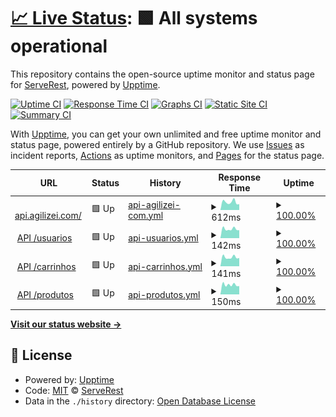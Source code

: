 # [📈 Live Status](https://ServeRest.github.io/status-agilizei): <!--live status--> **🟩 All systems operational**

This repository contains the open-source uptime monitor and status page for [ServeRest](http://serverest.dev/), powered by [Upptime](https://github.com/upptime/upptime).

[![Uptime CI](https://github.com/ServeRest/status-agilizei/workflows/Uptime%20CI/badge.svg)](https://github.com/upptime/upptime/actions?query=workflow%3A%22Uptime+CI%22)
[![Response Time CI](https://github.com/ServeRest/status-agilizei/workflows/Response%20Time%20CI/badge.svg)](https://github.com/upptime/upptime/actions?query=workflow%3A%22Response+Time+CI%22)
[![Graphs CI](https://github.com/ServeRest/status-agilizei/workflows/Graphs%20CI/badge.svg)](https://github.com/upptime/upptime/actions?query=workflow%3A%22Graphs+CI%22)
[![Static Site CI](https://github.com/ServeRest/status-agilizei/workflows/Static%20Site%20CI/badge.svg)](https://github.com/upptime/upptime/actions?query=workflow%3A%22Static+Site+CI%22)
[![Summary CI](https://github.com/ServeRest/status-agilizei/workflows/Summary%20CI/badge.svg)](https://github.com/upptime/upptime/actions?query=workflow%3A%22Summary+CI%22)

With [Upptime](https://upptime.js.org), you can get your own unlimited and free uptime monitor and status page, powered entirely by a GitHub repository. We use [Issues](https://github.com/ServeRest/status-agilizei/issues) as incident reports, [Actions](https://github.com/ServeRest/status-agilizei/actions) as uptime monitors, and [Pages](https://ServeRest.github.io/status-agilizei) for the status page.

<!--start: status pages-->
<!-- This summary is generated by Upptime (https://github.com/upptime/upptime) -->
<!-- Do not edit this manually, your changes will be overwritten -->
<!-- prettier-ignore -->
| URL | Status | History | Response Time | Uptime |
| --- | ------ | ------- | ------------- | ------ |
| <img alt="" src="https://favicons.githubusercontent.com/serverest-api-agilizei-com.umbler.net" height="13"> [api.agilizei.com/](http://serverest-api-agilizei-com.umbler.net/) | 🟩 Up | [api-agilizei-com.yml](https://github.com/ServeRest/status-agilizei/commits/HEAD/history/api-agilizei-com.yml) | <details><summary><img alt="Response time graph" src="./graphs/api-agilizei-com/response-time-week.png" height="20"> 612ms</summary><br><a href="https://serverest-status.agilizei.com/history/api-agilizei-com"><img alt="Response time 1076" src="https://img.shields.io/endpoint?url=https%3A%2F%2Fraw.githubusercontent.com%2FServeRest%2Fstatus-agilizei%2FHEAD%2Fapi%2Fapi-agilizei-com%2Fresponse-time.json"></a><br><a href="https://serverest-status.agilizei.com/history/api-agilizei-com"><img alt="24-hour response time 452" src="https://img.shields.io/endpoint?url=https%3A%2F%2Fraw.githubusercontent.com%2FServeRest%2Fstatus-agilizei%2FHEAD%2Fapi%2Fapi-agilizei-com%2Fresponse-time-day.json"></a><br><a href="https://serverest-status.agilizei.com/history/api-agilizei-com"><img alt="7-day response time 612" src="https://img.shields.io/endpoint?url=https%3A%2F%2Fraw.githubusercontent.com%2FServeRest%2Fstatus-agilizei%2FHEAD%2Fapi%2Fapi-agilizei-com%2Fresponse-time-week.json"></a><br><a href="https://serverest-status.agilizei.com/history/api-agilizei-com"><img alt="30-day response time 604" src="https://img.shields.io/endpoint?url=https%3A%2F%2Fraw.githubusercontent.com%2FServeRest%2Fstatus-agilizei%2FHEAD%2Fapi%2Fapi-agilizei-com%2Fresponse-time-month.json"></a><br><a href="https://serverest-status.agilizei.com/history/api-agilizei-com"><img alt="1-year response time 1076" src="https://img.shields.io/endpoint?url=https%3A%2F%2Fraw.githubusercontent.com%2FServeRest%2Fstatus-agilizei%2FHEAD%2Fapi%2Fapi-agilizei-com%2Fresponse-time-year.json"></a></details> | <details><summary><a href="https://serverest-status.agilizei.com/history/api-agilizei-com">100.00%</a></summary><a href="https://serverest-status.agilizei.com/history/api-agilizei-com"><img alt="All-time uptime 100.00%" src="https://img.shields.io/endpoint?url=https%3A%2F%2Fraw.githubusercontent.com%2FServeRest%2Fstatus-agilizei%2FHEAD%2Fapi%2Fapi-agilizei-com%2Fuptime.json"></a><br><a href="https://serverest-status.agilizei.com/history/api-agilizei-com"><img alt="24-hour uptime 100.00%" src="https://img.shields.io/endpoint?url=https%3A%2F%2Fraw.githubusercontent.com%2FServeRest%2Fstatus-agilizei%2FHEAD%2Fapi%2Fapi-agilizei-com%2Fuptime-day.json"></a><br><a href="https://serverest-status.agilizei.com/history/api-agilizei-com"><img alt="7-day uptime 100.00%" src="https://img.shields.io/endpoint?url=https%3A%2F%2Fraw.githubusercontent.com%2FServeRest%2Fstatus-agilizei%2FHEAD%2Fapi%2Fapi-agilizei-com%2Fuptime-week.json"></a><br><a href="https://serverest-status.agilizei.com/history/api-agilizei-com"><img alt="30-day uptime 100.00%" src="https://img.shields.io/endpoint?url=https%3A%2F%2Fraw.githubusercontent.com%2FServeRest%2Fstatus-agilizei%2FHEAD%2Fapi%2Fapi-agilizei-com%2Fuptime-month.json"></a><br><a href="https://serverest-status.agilizei.com/history/api-agilizei-com"><img alt="1-year uptime 100.00%" src="https://img.shields.io/endpoint?url=https%3A%2F%2Fraw.githubusercontent.com%2FServeRest%2Fstatus-agilizei%2FHEAD%2Fapi%2Fapi-agilizei-com%2Fuptime-year.json"></a></details>
| <img alt="" src="https://favicons.githubusercontent.com/serverest-api-agilizei-com.umbler.net" height="13"> [API /usuarios](http://serverest-api-agilizei-com.umbler.net/usuarios) | 🟩 Up | [api-usuarios.yml](https://github.com/ServeRest/status-agilizei/commits/HEAD/history/api-usuarios.yml) | <details><summary><img alt="Response time graph" src="./graphs/api-usuarios/response-time-week.png" height="20"> 142ms</summary><br><a href="https://serverest-status.agilizei.com/history/api-usuarios"><img alt="Response time 259" src="https://img.shields.io/endpoint?url=https%3A%2F%2Fraw.githubusercontent.com%2FServeRest%2Fstatus-agilizei%2FHEAD%2Fapi%2Fapi-usuarios%2Fresponse-time.json"></a><br><a href="https://serverest-status.agilizei.com/history/api-usuarios"><img alt="24-hour response time 124" src="https://img.shields.io/endpoint?url=https%3A%2F%2Fraw.githubusercontent.com%2FServeRest%2Fstatus-agilizei%2FHEAD%2Fapi%2Fapi-usuarios%2Fresponse-time-day.json"></a><br><a href="https://serverest-status.agilizei.com/history/api-usuarios"><img alt="7-day response time 142" src="https://img.shields.io/endpoint?url=https%3A%2F%2Fraw.githubusercontent.com%2FServeRest%2Fstatus-agilizei%2FHEAD%2Fapi%2Fapi-usuarios%2Fresponse-time-week.json"></a><br><a href="https://serverest-status.agilizei.com/history/api-usuarios"><img alt="30-day response time 143" src="https://img.shields.io/endpoint?url=https%3A%2F%2Fraw.githubusercontent.com%2FServeRest%2Fstatus-agilizei%2FHEAD%2Fapi%2Fapi-usuarios%2Fresponse-time-month.json"></a><br><a href="https://serverest-status.agilizei.com/history/api-usuarios"><img alt="1-year response time 259" src="https://img.shields.io/endpoint?url=https%3A%2F%2Fraw.githubusercontent.com%2FServeRest%2Fstatus-agilizei%2FHEAD%2Fapi%2Fapi-usuarios%2Fresponse-time-year.json"></a></details> | <details><summary><a href="https://serverest-status.agilizei.com/history/api-usuarios">100.00%</a></summary><a href="https://serverest-status.agilizei.com/history/api-usuarios"><img alt="All-time uptime 100.00%" src="https://img.shields.io/endpoint?url=https%3A%2F%2Fraw.githubusercontent.com%2FServeRest%2Fstatus-agilizei%2FHEAD%2Fapi%2Fapi-usuarios%2Fuptime.json"></a><br><a href="https://serverest-status.agilizei.com/history/api-usuarios"><img alt="24-hour uptime 100.00%" src="https://img.shields.io/endpoint?url=https%3A%2F%2Fraw.githubusercontent.com%2FServeRest%2Fstatus-agilizei%2FHEAD%2Fapi%2Fapi-usuarios%2Fuptime-day.json"></a><br><a href="https://serverest-status.agilizei.com/history/api-usuarios"><img alt="7-day uptime 100.00%" src="https://img.shields.io/endpoint?url=https%3A%2F%2Fraw.githubusercontent.com%2FServeRest%2Fstatus-agilizei%2FHEAD%2Fapi%2Fapi-usuarios%2Fuptime-week.json"></a><br><a href="https://serverest-status.agilizei.com/history/api-usuarios"><img alt="30-day uptime 100.00%" src="https://img.shields.io/endpoint?url=https%3A%2F%2Fraw.githubusercontent.com%2FServeRest%2Fstatus-agilizei%2FHEAD%2Fapi%2Fapi-usuarios%2Fuptime-month.json"></a><br><a href="https://serverest-status.agilizei.com/history/api-usuarios"><img alt="1-year uptime 100.00%" src="https://img.shields.io/endpoint?url=https%3A%2F%2Fraw.githubusercontent.com%2FServeRest%2Fstatus-agilizei%2FHEAD%2Fapi%2Fapi-usuarios%2Fuptime-year.json"></a></details>
| <img alt="" src="https://favicons.githubusercontent.com/serverest-api-agilizei-com.umbler.net" height="13"> [API /carrinhos](http://serverest-api-agilizei-com.umbler.net/carrinhos) | 🟩 Up | [api-carrinhos.yml](https://github.com/ServeRest/status-agilizei/commits/HEAD/history/api-carrinhos.yml) | <details><summary><img alt="Response time graph" src="./graphs/api-carrinhos/response-time-week.png" height="20"> 141ms</summary><br><a href="https://serverest-status.agilizei.com/history/api-carrinhos"><img alt="Response time 168" src="https://img.shields.io/endpoint?url=https%3A%2F%2Fraw.githubusercontent.com%2FServeRest%2Fstatus-agilizei%2FHEAD%2Fapi%2Fapi-carrinhos%2Fresponse-time.json"></a><br><a href="https://serverest-status.agilizei.com/history/api-carrinhos"><img alt="24-hour response time 129" src="https://img.shields.io/endpoint?url=https%3A%2F%2Fraw.githubusercontent.com%2FServeRest%2Fstatus-agilizei%2FHEAD%2Fapi%2Fapi-carrinhos%2Fresponse-time-day.json"></a><br><a href="https://serverest-status.agilizei.com/history/api-carrinhos"><img alt="7-day response time 141" src="https://img.shields.io/endpoint?url=https%3A%2F%2Fraw.githubusercontent.com%2FServeRest%2Fstatus-agilizei%2FHEAD%2Fapi%2Fapi-carrinhos%2Fresponse-time-week.json"></a><br><a href="https://serverest-status.agilizei.com/history/api-carrinhos"><img alt="30-day response time 138" src="https://img.shields.io/endpoint?url=https%3A%2F%2Fraw.githubusercontent.com%2FServeRest%2Fstatus-agilizei%2FHEAD%2Fapi%2Fapi-carrinhos%2Fresponse-time-month.json"></a><br><a href="https://serverest-status.agilizei.com/history/api-carrinhos"><img alt="1-year response time 168" src="https://img.shields.io/endpoint?url=https%3A%2F%2Fraw.githubusercontent.com%2FServeRest%2Fstatus-agilizei%2FHEAD%2Fapi%2Fapi-carrinhos%2Fresponse-time-year.json"></a></details> | <details><summary><a href="https://serverest-status.agilizei.com/history/api-carrinhos">100.00%</a></summary><a href="https://serverest-status.agilizei.com/history/api-carrinhos"><img alt="All-time uptime 100.00%" src="https://img.shields.io/endpoint?url=https%3A%2F%2Fraw.githubusercontent.com%2FServeRest%2Fstatus-agilizei%2FHEAD%2Fapi%2Fapi-carrinhos%2Fuptime.json"></a><br><a href="https://serverest-status.agilizei.com/history/api-carrinhos"><img alt="24-hour uptime 100.00%" src="https://img.shields.io/endpoint?url=https%3A%2F%2Fraw.githubusercontent.com%2FServeRest%2Fstatus-agilizei%2FHEAD%2Fapi%2Fapi-carrinhos%2Fuptime-day.json"></a><br><a href="https://serverest-status.agilizei.com/history/api-carrinhos"><img alt="7-day uptime 100.00%" src="https://img.shields.io/endpoint?url=https%3A%2F%2Fraw.githubusercontent.com%2FServeRest%2Fstatus-agilizei%2FHEAD%2Fapi%2Fapi-carrinhos%2Fuptime-week.json"></a><br><a href="https://serverest-status.agilizei.com/history/api-carrinhos"><img alt="30-day uptime 100.00%" src="https://img.shields.io/endpoint?url=https%3A%2F%2Fraw.githubusercontent.com%2FServeRest%2Fstatus-agilizei%2FHEAD%2Fapi%2Fapi-carrinhos%2Fuptime-month.json"></a><br><a href="https://serverest-status.agilizei.com/history/api-carrinhos"><img alt="1-year uptime 100.00%" src="https://img.shields.io/endpoint?url=https%3A%2F%2Fraw.githubusercontent.com%2FServeRest%2Fstatus-agilizei%2FHEAD%2Fapi%2Fapi-carrinhos%2Fuptime-year.json"></a></details>
| <img alt="" src="https://favicons.githubusercontent.com/serverest-api-agilizei-com.umbler.net" height="13"> [API /produtos](http://serverest-api-agilizei-com.umbler.net/produtos) | 🟩 Up | [api-produtos.yml](https://github.com/ServeRest/status-agilizei/commits/HEAD/history/api-produtos.yml) | <details><summary><img alt="Response time graph" src="./graphs/api-produtos/response-time-week.png" height="20"> 150ms</summary><br><a href="https://serverest-status.agilizei.com/history/api-produtos"><img alt="Response time 210" src="https://img.shields.io/endpoint?url=https%3A%2F%2Fraw.githubusercontent.com%2FServeRest%2Fstatus-agilizei%2FHEAD%2Fapi%2Fapi-produtos%2Fresponse-time.json"></a><br><a href="https://serverest-status.agilizei.com/history/api-produtos"><img alt="24-hour response time 130" src="https://img.shields.io/endpoint?url=https%3A%2F%2Fraw.githubusercontent.com%2FServeRest%2Fstatus-agilizei%2FHEAD%2Fapi%2Fapi-produtos%2Fresponse-time-day.json"></a><br><a href="https://serverest-status.agilizei.com/history/api-produtos"><img alt="7-day response time 150" src="https://img.shields.io/endpoint?url=https%3A%2F%2Fraw.githubusercontent.com%2FServeRest%2Fstatus-agilizei%2FHEAD%2Fapi%2Fapi-produtos%2Fresponse-time-week.json"></a><br><a href="https://serverest-status.agilizei.com/history/api-produtos"><img alt="30-day response time 139" src="https://img.shields.io/endpoint?url=https%3A%2F%2Fraw.githubusercontent.com%2FServeRest%2Fstatus-agilizei%2FHEAD%2Fapi%2Fapi-produtos%2Fresponse-time-month.json"></a><br><a href="https://serverest-status.agilizei.com/history/api-produtos"><img alt="1-year response time 210" src="https://img.shields.io/endpoint?url=https%3A%2F%2Fraw.githubusercontent.com%2FServeRest%2Fstatus-agilizei%2FHEAD%2Fapi%2Fapi-produtos%2Fresponse-time-year.json"></a></details> | <details><summary><a href="https://serverest-status.agilizei.com/history/api-produtos">100.00%</a></summary><a href="https://serverest-status.agilizei.com/history/api-produtos"><img alt="All-time uptime 100.00%" src="https://img.shields.io/endpoint?url=https%3A%2F%2Fraw.githubusercontent.com%2FServeRest%2Fstatus-agilizei%2FHEAD%2Fapi%2Fapi-produtos%2Fuptime.json"></a><br><a href="https://serverest-status.agilizei.com/history/api-produtos"><img alt="24-hour uptime 100.00%" src="https://img.shields.io/endpoint?url=https%3A%2F%2Fraw.githubusercontent.com%2FServeRest%2Fstatus-agilizei%2FHEAD%2Fapi%2Fapi-produtos%2Fuptime-day.json"></a><br><a href="https://serverest-status.agilizei.com/history/api-produtos"><img alt="7-day uptime 100.00%" src="https://img.shields.io/endpoint?url=https%3A%2F%2Fraw.githubusercontent.com%2FServeRest%2Fstatus-agilizei%2FHEAD%2Fapi%2Fapi-produtos%2Fuptime-week.json"></a><br><a href="https://serverest-status.agilizei.com/history/api-produtos"><img alt="30-day uptime 100.00%" src="https://img.shields.io/endpoint?url=https%3A%2F%2Fraw.githubusercontent.com%2FServeRest%2Fstatus-agilizei%2FHEAD%2Fapi%2Fapi-produtos%2Fuptime-month.json"></a><br><a href="https://serverest-status.agilizei.com/history/api-produtos"><img alt="1-year uptime 100.00%" src="https://img.shields.io/endpoint?url=https%3A%2F%2Fraw.githubusercontent.com%2FServeRest%2Fstatus-agilizei%2FHEAD%2Fapi%2Fapi-produtos%2Fuptime-year.json"></a></details>

<!--end: status pages-->

[**Visit our status website →**](https://ServeRest.github.io/status-agilizei)

## 📄 License

- Powered by: [Upptime](https://github.com/upptime/upptime)
- Code: [MIT](./LICENSE) © [ServeRest](http://serverest.dev/)
- Data in the `./history` directory: [Open Database License](https://opendatacommons.org/licenses/odbl/1-0/)
